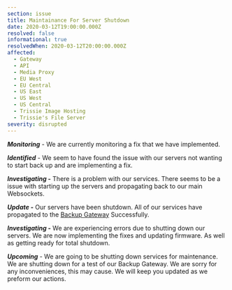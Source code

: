 ```yaml
---
section: issue
title: Maintainance For Server Shutdown
date: 2020-03-12T19:00:00.000Z
resolved: false
informational: true
resolvedWhen: 2020-03-12T20:00:00.000Z
affected:
  - Gateway
  - API
  - Media Proxy
  - EU West
  - EU Central
  - US East
  - US West
  - US Central
  - Trissie Image Hosting
  - Trissie's File Server
severity: disrupted
---
```

***Monitoring*** - We are currently monitoring a fix that we have implemented.

***Identified*** - We seem to have found the issue with our servers not wanting to start back up and are implementing a fix.

***Investigating* -** There is a problem with our services. There seems to be a issue with starting up the servers and propagating back to our main Websockets. 

***Update -*** Our servers have been shutdown. All of our services have propagated to the [Backup Gateway](https://statustrissiedevelopment.netlify.com/affected/backup-gateway/) Successfully. 

***Investigating -*** We are experiencing errors due to shutting down our servers. We are now implementing the fixes and updating firmware. As well as getting ready for total shutdown.

***Upcoming*** - We are going to be shutting down services for maintenance. We are shutting down for a test of our Backup Gateway.  We are sorry for any inconveniences, this may cause. We will keep you updated as we preform our actions.